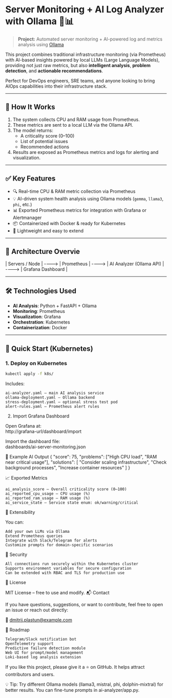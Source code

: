 # Server Monitoring + AI Log Analyzer with Ollama 🤖📊

> **Project:** Automated server monitoring + AI-powered log and metrics analysis using [Ollama](https://ollama.com/) 

This project combines traditional infrastructure monitoring (via Prometheus) with AI-based insights powered by local LLMs (Large Language Models), providing not just raw metrics, but also **intelligent analysis**, **problem detection**, and **actionable recommendations**.

Perfect for DevOps engineers, SRE teams, and anyone looking to bring AIOps capabilities into their infrastructure stack.

---

## 🧠 How It Works

1. The system collects CPU and RAM usage from Prometheus.
2. These metrics are sent to a local LLM via the Ollama API.
3. The model returns:
   - A criticality score (0–100)
   - List of potential issues
   - Recommended actions
4. Results are exposed as Prometheus metrics and logs for alerting and visualization.

---

## ✅ Key Features

- 🔍 Real-time CPU & RAM metric collection via Prometheus  
- 💡 AI-driven system health analysis using Ollama models (`gemma`, `llama3`, `phi`, etc.)  
- 📊 Exported Prometheus metrics for integration with Grafana or Alertmanager  
- 📦 Containerized with Docker & ready for Kubernetes  
- 🚀 Lightweight and easy to extend  

---

## 🧩 Architecture Overvie

|  Servers / Node  | ----> |   Prometheus   | ----> |   AI Analyzer (Ollama API)  | ----> |   Grafana Dashboard     |




---

## 🛠️ Technologies Used

- **AI Analysis**: Python + FastAPI + Ollama
- **Monitoring**: Prometheus
- **Visualization**: Grafana
- **Orchestration**: Kubernetes
- **Containerization**: Docker

---

## 🚀 Quick Start (Kubernetes)

### 1. Deploy on Kubernetes

```bash
kubectl apply -f k8s/
```
Includes: 

    ai-analyzer.yaml – main AI analysis service
    ollama-deployment.yaml – Ollama backend
    stress-deployment.yaml – optional stress test pod
    alert-rules.yaml – Prometheus alert rules
     

2. Import Grafana Dashboard 

Open Grafana at:   
http://grafana-url/dashboard/import

Import the dashboard file:  
dashboards/ai-server-monitoring.json


🧪 Example AI Output
{
  "score": 75,
  "problems": ["High CPU load", "RAM near critical usage"],
  "solutions": [
    "Consider scaling infrastructure",
    "Check background processes",
    "Increase container resources"
  ]
}

📈 Exported Metrics 

    ai_analysis_score – Overall criticality score (0–100)
    ai_reported_cpu_usage – CPU usage (%)
    ai_reported_ram_usage – RAM usage (%)
    ai_service_state – Service state enum: ok/warning/critical
     

🧰 Extensibility 

You can: 

    Add your own LLMs via Ollama
    Extend Prometheus queries
    Integrate with Slack/Telegram for alerts
    Customize prompts for domain-specific scenarios
     

🔐 Security 

    All connections run securely within the Kubernetes cluster
    Supports environment variables for secure configuration
    Can be extended with RBAC and TLS for production use
     

📎 License 

MIT License – free to use and modify. 
📬 Contact 

If you have questions, suggestions, or want to contribute, feel free to open an issue or reach out directly: 

📧 dmitrij.plastun@example.com 
 
🚧 Roadmap 

    Telegram/Slack notification bot  
    OpenTelemetry support  
    Predictive failure detection module  
    Web UI for prompt/model management  
    Loki-based log analysis extension
 

If you like this project, please give it a ⭐️ on GitHub. It helps attract contributors and users. 

💡 Tip:  Try different Ollama models (llama3, mistral, phi, dolphin-mixtral) for better results. You can fine-tune prompts in ai-analyzer/app.py. 
